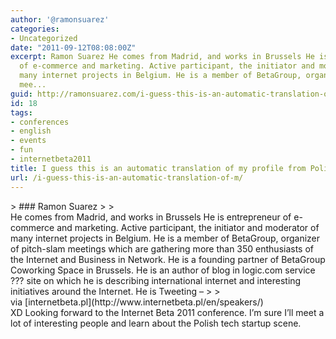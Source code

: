 ```yaml
---
author: '@ramonsuarez'
categories:
- Uncategorized
date: "2011-09-12T08:08:00Z"
excerpt: Ramon Suarez He comes from Madrid, and works in Brussels He is entrepreneur
  of e-commerce and marketing. Active participant, the initiator and moderator of
  many internet projects in Belgium. He is a member of BetaGroup, organizer of pitch-slam
  mee...
guid: http://ramonsuarez.com/i-guess-this-is-an-automatic-translation-of-m
id: 18
tags:
- conferences
- english
- events
- fun
- internetbeta2011
title: I guess this is an automatic translation of my profile from Polish
url: /i-guess-this-is-an-automatic-translation-of-m/
---
```


<div class="posterous_bookmarklet_entry">> ### Ramon Suarez
> 
> <div class="tresc">He comes from Madrid, and works in Brussels He is entrepreneur of e-commerce and marketing. Active participant, the initiator and moderator of many internet projects in Belgium. He is a member of BetaGroup, organizer of pitch-slam meetings which are gathering more than 350 enthusiasts of the Internet and Business in Network. He is a founding partner of BetaGroup Coworking Space in Brussels. He is an author of blog in logic.com service ??? site on which he is describing international internet and interesting initiatives around the Internet. He is Tweeting – <http://twitter.com/ramonsuarez>
> 
> </div>

<div class="posterous_quote_citation">via [internetbeta.pl](http://www.internetbeta.pl/en/speakers/)</div>XD Looking forward to the Internet Beta 2011 conference. I’m sure I’ll meet a lot of interesting people and learn about the Polish tech startup scene.

</div>